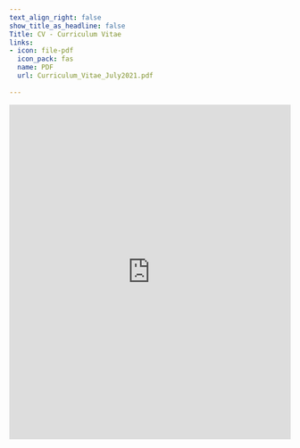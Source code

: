 ```yaml
---
text_align_right: false
show_title_as_headline: false
Title: CV - Curriculum Vitae
links:
- icon: file-pdf
  icon_pack: fas
  name: PDF
  url: Curriculum_Vitae_July2021.pdf
  
---
```


<script>
    function resizeIframe(obj) {
      obj.style.height =  1.05*obj.contentWindow.document.body.scrollHeight + 'px';
    }
  </script>

<iframe width='100%' height='600' 
    onload="resizeIframe(this)"
    frameborder="0"
    src="https://github.com/mfbenitezp/fernandobenitez.co/blob/4c0b8003a6c66af7a771dcbb1db71686ddb375b8/content/cv/Curriculum_Vitae_July2021.pdf">
</iframe>